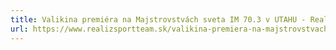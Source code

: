 ```yaml
---
title: Valikina premiéra na Majstrovstvách sveta IM 70.3 v UTAHU - Realiz Sport Team
url: https://www.realizsportteam.sk/valikina-premiera-na-majstrovstvach-sveta-im-70-3-v-utahu/?fbclid=IwAR0gll1BXa2e7hcnOIozrOIc2931X1VafKGDeKrDtlIkq2rdHDS7xq0b0d0
---
```

